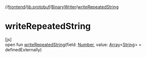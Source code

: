 //[frontend](../../../index.md)/[lib.protobuf](../index.md)/[BinaryWriter](index.md)/[writeRepeatedString](write-repeated-string.md)

# writeRepeatedString

[js]\
open fun [writeRepeatedString](write-repeated-string.md)(field: [Number](https://kotlinlang.org/api/latest/jvm/stdlib/kotlin/-number/index.html), value: [Array](https://kotlinlang.org/api/latest/jvm/stdlib/kotlin/-array/index.html)&lt;[String](https://kotlinlang.org/api/latest/jvm/stdlib/kotlin/-string/index.html)&gt; = definedExternally)
